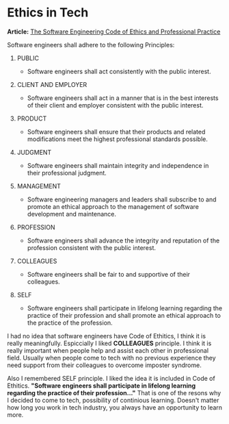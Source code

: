 # Ethics in Tech

**Article:** [The Software Engineering Code of Ethics and Professional Practice](https://ethics.acm.org/code-of-ethics/software-engineering-code/)

Software engineers shall adhere to the following Principles:

1. PUBLIC 
    - Software engineers shall act consistently with the public interest.

2. CLIENT AND EMPLOYER 
    - Software engineers shall act in a manner that is in the best interests of their client and employer consistent with the public interest.

3. PRODUCT 
    - Software engineers shall ensure that their products and related modifications meet the highest professional standards possible.

4. JUDGMENT 
    - Software engineers shall maintain integrity and independence in their professional judgment.

5. MANAGEMENT 
    - Software engineering managers and leaders shall subscribe to and promote an ethical approach to the management of software development and maintenance.

6. PROFESSION 
    - Software engineers shall advance the integrity and reputation of the profession consistent with the public interest.

7. COLLEAGUES 
    - Software engineers shall be fair to and supportive of their colleagues.

8. SELF 
    - Software engineers shall participate in lifelong learning regarding the practice of their profession and shall promote an ethical approach to the practice of the profession.


I had no idea that software engineers have Code of Ethitics, I think it is really meaningfully. Espiccially I liked **COLLEAGUES** principle. I think it is really important when people help and assist each other in professional field. Usually when people come to tech with no previous experience they need support from their colleagues to overcome imposter syndrome.  

Also I remembered SELF principle. I liked the idea it is included in Code of Ethitics. **"Software engineers shall participate in lifelong learning regarding the practice of their profession..."** That is one of the resons why I decided to come to tech, possibility of continious learning. Doesn't matter how long you work in tech industry, you always have an opportunity to learn more.

